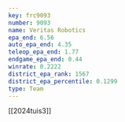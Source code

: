 ```yaml
---
key: frc9093
number: 9093
name: Veritas Robotics
epa_end: 6.56
auto_epa_end: 4.35
teleop_epa_end: 1.77
endgame_epa_end: 0.44
winrate: 0.2222
district_epa_rank: 1567
district_epa_percentile: 0.1299
type: Team
---
```

[[2024tuis3]]
